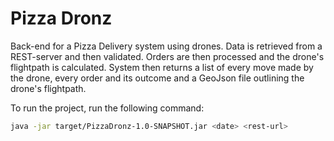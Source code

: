 # Pizza Dronz
Back-end for a Pizza Delivery system using drones. Data is retrieved from a REST-server and then validated. Orders are then processed and the drone's flightpath is calculated. System then returns a list of every move made by the drone, every order and its outcome and a GeoJson file outlining the drone's flightpath.

To run the project, run the following command:
```bash
java -jar target/PizzaDronz-1.0-SNAPSHOT.jar <date> <rest-url>
